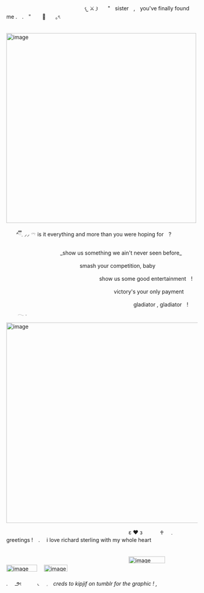 ㅤㅤㅤㅤㅤㅤㅤㅤㅤㅤㅤㅤㅤㅤㅤㅤ𐔌 ⚔️  𐦯ㅤㅤ"ㅤsisterㅤ,ㅤyou've finally found me .ㅤ.ㅤ" ㅤㅤ🌹ㅤㅤ｡ৎ




ㅤㅤㅤㅤㅤㅤㅤㅤㅤㅤㅤㅤㅤ <img width="500" height="500" alt="image" src="https://github.com/user-attachments/assets/9eeebfda-1348-43ad-9f53-d7d5cec2e4f9" />


ㅤㅤ^ྀི𓈒 ⸝⸝ 𓍼 is it everything and more than you were hoping forㅤ?ㅤ
    
ㅤㅤㅤㅤㅤㅤㅤㅤㅤㅤㅤ_show us something we ain't never seen before_ㅤ

ㅤㅤㅤㅤㅤㅤㅤㅤㅤㅤㅤㅤㅤㅤㅤsmash your competition, babyㅤ

ㅤㅤㅤㅤㅤㅤㅤㅤㅤㅤㅤㅤㅤㅤㅤㅤㅤㅤㅤshow us some good entertainmentㅤ!ㅤ

ㅤㅤㅤㅤㅤㅤㅤㅤㅤㅤㅤㅤㅤㅤㅤㅤㅤㅤㅤㅤㅤㅤvictory's your only paymentㅤ

ㅤㅤㅤㅤㅤㅤㅤㅤㅤㅤㅤㅤㅤㅤㅤㅤㅤㅤㅤㅤㅤㅤㅤㅤㅤㅤgladiator , gladiatorㅤ!ㅤㅤㅤ 𓂃 𓈒

<img width="2048" height="528" alt="image" src="https://github.com/user-attachments/assets/c91f3728-6169-4d04-9894-608a1854eba4" />


　　　　　　　　　　　　　　　　　　　　　　　ε ❤︎ з　　　 ♰　﹒　greetings !　.　 i love richard sterling with my whole heart   
　　　　　　　　　　　　　　　　　　　　　　　　　　　　　　　　　　


　　　　　　　　　　　　　　　　　　　　　　　<img width="96" height="18" alt="image" src="https://github.com/user-attachments/assets/89387c23-ef6c-468a-84e8-401ee67480f7" /> 　<img width="81" height="18" alt="image" src="https://github.com/user-attachments/assets/b66de279-d2de-4b68-ae1b-309d25bbac3c" /> 　<img width="62" height="18" alt="image" 
                                                                                                            src="https://github.com/user-attachments/assets/9e8d0b5a-efcd-4e43-9f43-4f8a3706c25f" />

 _. 　౨ৎ　　　◟　𓈒　creds to kipjif on tumblr for the graphic !  ,_  
